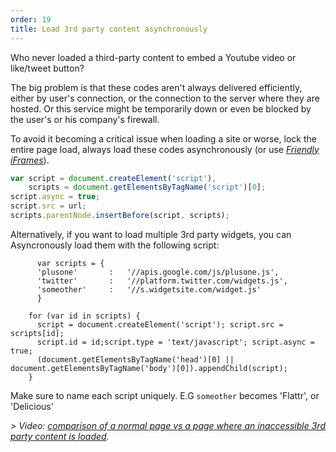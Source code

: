 ```yaml
---
order: 19
title: Load 3rd party content asynchronously
---
```


Who never loaded a third-party content  to embed a Youtube video or like/tweet button?

The big problem is that these codes aren't always delivered efficiently, either by user's connection, or the connection to the server where they are hosted. Or this service might be temporarily down or even be blocked by the user's or his company's firewall.

To avoid it becoming a critical issue when loading a site or worse, lock the entire page load, always load these codes asynchronously (or use *[Friendly iFrames](https://www.facebook.com/note.php?note_id=10151176218703920)*).

```js
var script = document.createElement('script'),
    scripts = document.getElementsByTagName('script')[0];
script.async = true;
script.src = url;
scripts.parentNode.insertBefore(script, scripts);
```

Alternatively, if you want to load multiple 3rd party widgets, you can Asyncronously load them with the following script:

```/*ASYNC Widgets */
      var scripts = {
      'plusone'       :   '//apis.google.com/js/plusone.js',
      'twitter'       :   '//platform.twitter.com/widgets.js',
      'someother'     :   '//s.widgetsite.com/widget.js'
      }

    for (var id in scripts) {
      script = document.createElement('script'); script.src = scripts[id];
      script.id = id;script.type = 'text/javascript'; script.async = true;
      (document.getElementsByTagName('head')[0] || document.getElementsByTagName('body')[0]).appendChild(script);
    }
```

Make sure to name each script uniquely. E.G `someother` becomes 'Flattr', or 'Delicious'
      

*> Video: [comparison of a normal page vs a page where an inaccessible 3rd party content is loaded](http://www.webpagetest.org/video/view.php?id=111011_4e0708d3caa23b21a798cc01d0fdb7882a735a7d).*
